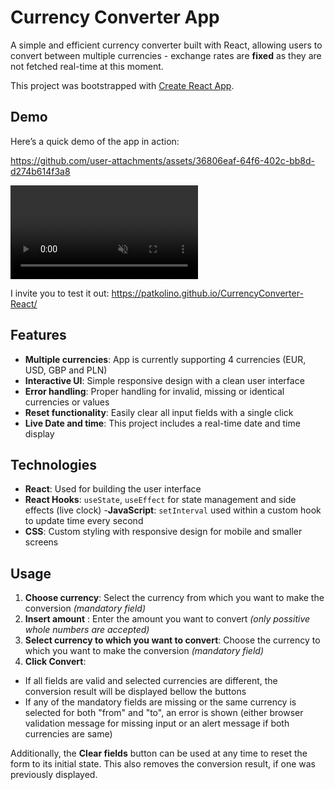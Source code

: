 # Currency Converter App

A simple and efficient currency converter built with React, allowing users to convert between multiple currencies -  exchange rates are **fixed** as they are not fetched real-time at this moment.

This project was bootstrapped with [Create React App](https://github.com/facebook/create-react-app).

## Demo

Here’s a quick demo of the app in action:

https://github.com/user-attachments/assets/36806eaf-64f6-402c-bb8d-d274b614f3a8

<video autoplay muted loop playsinline src="CurrencyConverterDemo.mp4" title="App demo preview"></video>

I invite you to test it out:
https://patkolino.github.io/CurrencyConverter-React/

## Features

- **Multiple currencies**: App is currently supporting 4 currencies (EUR, USD, GBP and PLN)
- **Interactive UI**: Simple responsive design with a clean user interface
- **Error handling**: Proper handling for invalid, missing or identical currencies or values
- **Reset functionality**: Easily clear all input fields with a single click
- **Live Date and time**: This project includes a real-time date and time display

## Technologies

- **React**: Used for building the user interface
- **React Hooks**: `useState`, `useEffect` for state management and side effects (live clock)
-**JavaScript**: `setInterval` used within a custom hook to update time every second
- **CSS**: Custom styling with responsive design for mobile and smaller screens

## Usage

1. **Choose currency**: Select the currency from which you want to make the conversion *(mandatory field)*
2. **Insert amount** : Enter the amount you want to convert *(only possitive whole numbers are accepted)*
3. **Select currency to which you want to convert**: Choose the currency to which you want to make the conversion *(mandatory field)*
4. **Click Convert**: 
- If all fields are valid and selected currencies are different, the conversion result will be displayed bellow the buttons
- If any of the mandatory fields are missing or the same currency is selected for both "from" and "to", an error is shown (either browser validation message for missing input or an alert message if both currencies are same)

Additionally, the **Clear fields** button can be used at any time to reset the form to its initial state. This also removes the conversion result, if one was previously displayed.
